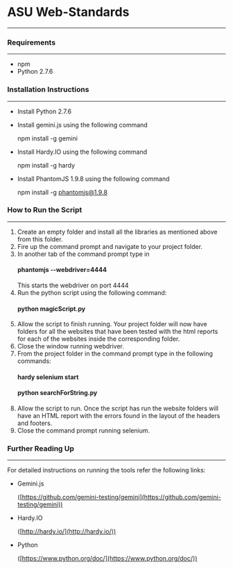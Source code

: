 # ASU Web-Standards

___________________________________

### Requirements
*********
+ npm 
+ Python 2.7.6

### Installation Instructions
***************
+ Install Python 2.7.6

+ Install gemini.js using the following command

	npm install -g gemini
	
+ Install Hardy.IO using the following command

	npm install -g hardy

+ Install PhantomJS 1.9.8 using the following command

	npm install -g phantomjs@1.9.8
	
### How to Run the Script
*************

1. Create an empty folder and install all the libraries as mentioned above from      this folder.
2. Fire up the command prompt and navigate to your project folder. 
3. In another tab of the command prompt type in 
	#### phantomjs --webdriver=4444
	This starts the webdriver on port 4444
4. Run the python script using the following command: 
	#### python magicScript.py
5. Allow the script to finish running. Your project folder will now have folders for all the websites that have been tested with the html reports for each of the websites inside the corresponding folder.
6.  Close the window running webdriver. 
7.  From the project folder in the command prompt type in the following commands:
	#### hardy selenium start
	#### python searchForString.py
8. Allow the script to run. Once the script has run the website folders will have an HTML report with the errors found in the layout of the headers and footers. 
9. Close the command prompt running selenium. 

### Further Reading Up
**********************
For detailed instructions on running the tools refer the following links:

* Gemini.js

	([https://github.com/gemini-testing/gemini](https://github.com/gemini-testing/gemini))

* Hardy.IO

	([http://hardy.io/](http://hardy.io/))
	
* Python

	([https://www.python.org/doc/](https://www.python.org/doc/))

